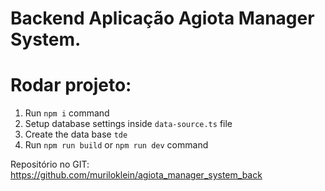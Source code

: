 # Backend Aplicação Agiota Manager System.

# Rodar projeto:

1. Run `npm i` command
2. Setup database settings inside `data-source.ts` file
3. Create the data base `tde`
4. Run `npm run build` or `npm run dev` command

Repositório no GIT: https://github.com/muriloklein/agiota_manager_system_back
